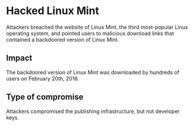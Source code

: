 # Hacked Linux Mint

Attackers breached the website of Linux Mint, the third most-popular Linux
operating system, and pointed users to malicious download links that contained a
backdoored version of Linux Mint.


## Impact

The backdoored version of Linux Mint was downloaded by hundreds of users on
February 20th, 2016.

## Type of compromise

Attackers compromised the publishing infrastructure, but not developer keys.
